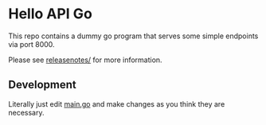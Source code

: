 # Hello API Go

This repo contains a dummy go program that serves some simple endpoints via port 8000.

Please see [releasenotes/](releasenotes) for more information.

## Development

Literally just edit [main.go](main.go) and make changes as you think they are necessary.
